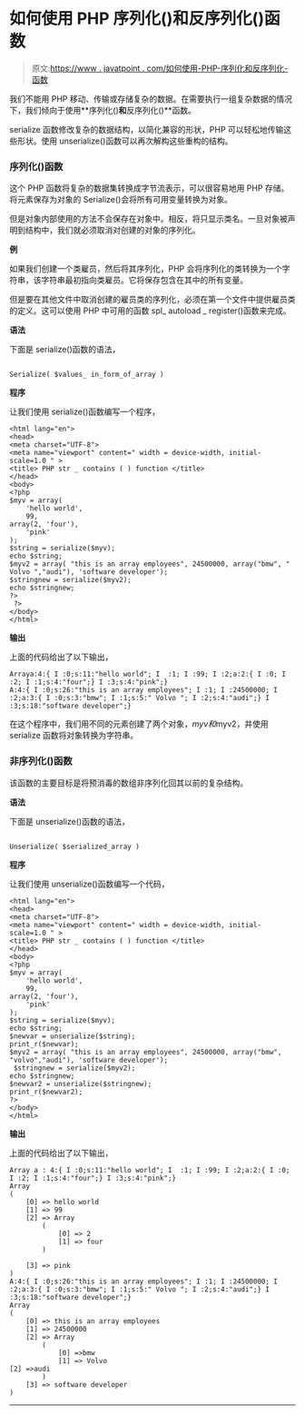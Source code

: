 # 如何使用 PHP 序列化()和反序列化()函数

> 原文:[https://www . javatpoint . com/如何使用-PHP-序列化和反序列化-函数](https://www.javatpoint.com/how-to-use-php-serialize-and-unserialize-function)

我们不能用 PHP 移动、传输或存储复杂的数据。在需要执行一组复杂数据的情况下，我们倾向于使用**序列化()**和**反序列化()**函数。

serialize 函数修改复杂的数据结构，以简化兼容的形状，PHP 可以轻松地传输这些形状。使用 unserialize()函数可以再次解构这些重构的结构。

### 序列化()函数

这个 PHP 函数将复杂的数据集转换成字节流表示，可以很容易地用 PHP 存储。将元素保存为对象的 Serialize()会将所有可用变量转换为对象。

但是对象内部使用的方法不会保存在对象中。相反，将只显示类名。一旦对象被声明到结构中，我们就必须取消对创建的对象的序列化。

**例**

如果我们创建一个类雇员，然后将其序列化，PHP 会将序列化的类转换为一个字符串，该字符串最初指向类雇员。它将保存包含在其中的所有变量。

但是要在其他文件中取消创建的雇员类的序列化，必须在第一个文件中提供雇员类的定义。这可以使用 PHP 中可用的函数 spl_ autoload _ register()函数来完成。

**语法**

下面是 serialize()函数的语法，

```

Serialize( $values_ in_form_of_array )

```

**程序**

让我们使用 serialize()函数编写一个程序，

```
<html lang="en">
<head>
<meta charset="UTF-8">
<meta name="viewport" content=" width = device-width, initial-scale=1.0 " >
<title> PHP str _ contains ( ) function </title>
</head>
<body>
<?php
$myv = array(
    'hello world', 
    99, 
array(2, 'four'), 
    'pink'
); 
$string = serialize($myv); 
echo $string; 
$myv2 = array( "this is an array employees", 24500000, array("bmw", " Volvo ","audi"), 'software developer');
$stringnew = serialize($myv2); 
echo $stringnew;
?>
 ?>
</body>
</html>

```

**输出**

上面的代码给出了以下输出，

```
Arraya:4:{ I :0;s:11:"hello world"; I  :1; I :99; I :2;a:2:{ I :0; I :2; I :1;s:4:"four";} I :3;s:4:"pink";}
A:4:{ I :0;s:26:"this is an array employees"; I :1; I :24500000; I  :2;a:3:{ I :0;s:3:"bmw"; I :1;s:5:" Volvo "; I :2;s:4:"audi";} I :3;s:18:"software developer";}

```

在这个程序中，我们用不同的元素创建了两个对象，$myv 和$myv2，并使用 serialize 函数将对象转换为字符串。

### 非序列化()函数

该函数的主要目标是将预消毒的数组非序列化回其以前的复杂结构。

**语法**

下面是 unserialize()函数的语法，

```

Unserialize( $serialized_array )

```

**程序**

让我们使用 unserialize()函数编写一个代码，

```
<html lang="en">
<head>
<meta charset="UTF-8">
<meta name="viewport" content=" width = device-width, initial-scale=1.0 " >
<title> PHP str _ contains ( ) function </title>
</head>
<body>
<?php
$myv = array(
    'hello world', 
    99, 
array(2, 'four'), 
    'pink'
); 
$string = serialize($myv); 
echo $string;
$newvar = unserialize($string); 
print_r($newvar); 
$myv2 = array( "this is an array employees", 24500000, array("bmw", "volvo","audi"), 'software developer');
 $stringnew = serialize($myv2); 
echo $stringnew;
$newvar2 = unserialize($stringnew); 
print_r($newvar2); 
?>
</body>
</html>

```

**输出**

上面的代码给出了以下输出，

```
Array a : 4:{ I :0;s:11:"hello world"; I  :1; I :99; I :2;a:2:{ I :0; I :2; I :1;s:4:"four";} I :3;s:4:"pink";}
Array
(
    [0] => hello world
    [1] => 99
    [2] => Array
        (
            [0] => 2
            [1] => four
        )

    [3] => pink
)
A:4:{ I :0;s:26:"this is an array employees"; I :1; I :24500000; I  :2;a:3:{ I :0;s:3:"bmw"; I :1;s:5:" Volvo "; I :2;s:4:"audi";} I :3;s:18:"software developer";}
Array
(
    [0] => this is an array employees
    [1] => 24500000
    [2] => Array
        (
            [0] =>bmw
            [1] => Volvo
[2] =>audi
        )
    [3] => software developer
)

```

* * *